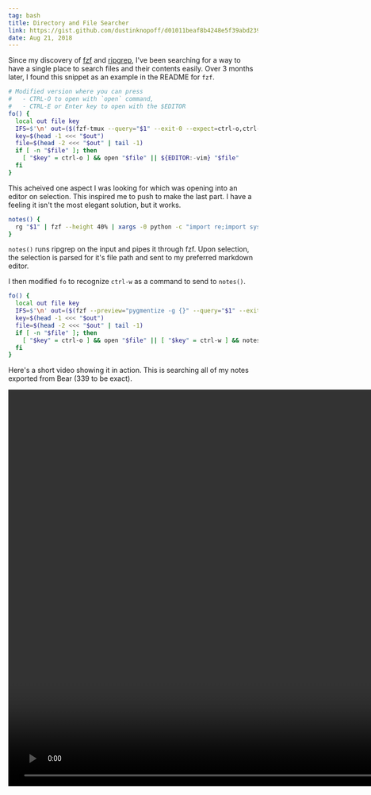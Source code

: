 ```yaml
---
tag: bash
title: Directory and File Searcher
link: https://gist.github.com/dustinknopoff/d01011beaf8b4248e5f39abd2396d040
date: Aug 21, 2018
---
```


Since my discovery of [fzf](https://github.com/junegunn/fzf) and [ripgrep](https://github.com/BurntSushi/ripgrep), I've been searching for a way to have a single place to search files and their contents easily. Over 3 months later, I found this snippet as an example in the README for `fzf`.

```bash
# Modified version where you can press
#   - CTRL-O to open with `open` command,
#   - CTRL-E or Enter key to open with the $EDITOR
fo() {
  local out file key
  IFS=$'\n' out=($(fzf-tmux --query="$1" --exit-0 --expect=ctrl-o,ctrl-e))
  key=$(head -1 <<< "$out")
  file=$(head -2 <<< "$out" | tail -1)
  if [ -n "$file" ]; then
    [ "$key" = ctrl-o ] && open "$file" || ${EDITOR:-vim} "$file"
  fi
}
```

This acheived one aspect I was looking for which was opening into an editor on selection. This inspired me to push to make the last part. I have a feeling it isn't the most elegant solution, but it works.

```bash
notes() {
  rg "$1" | fzf --height 40% | xargs -0 python -c "import re;import sys;arr=sys.argv;string=' '.join(arr);print(re.findall(r'(?<=-c ).*(?=:)',string)[0].replace(' ', '\ ').replace('&', '\&'))" | xargs -0 -I {} /bin/zsh -c "echo '$(pwd | sed -e 's/ /\\ /g')/{}'" | xargs -0 -I {} /bin/zsh -c 'macdown {}'
}
```

`notes()` runs ripgrep on the input and pipes it through fzf. Upon selection, the selection is parsed for it's file path and sent to my preferred markdown editor.

I then modified `fo` to recognize `ctrl-w` as a command to send to `notes()`.

```bash
fo() {
  local out file key
  IFS=$'\n' out=($(fzf --preview="pygmentize -g {}" --query="$1" --exit-0 --expect=ctrl-o,ctrl-e,ctrl-w,ctrl-m --bind '?:toggle-preview'))
  key=$(head -1 <<< "$out")
  file=$(head -2 <<< "$out" | tail -1)
  if [ -n "$file" ]; then
    [ "$key" = ctrl-o ] && open "$file" || [ "$key" = ctrl-w ] && notes "$1" || ${EDITOR:-code} "$file"
  fi
}
```

Here's a short video showing it in action. This is searching all of my notes exported from Bear (339 to be exact).

<video height="800" controls>
  <source src="http://res.cloudinary.com/dknopoff/video/upload/f_auto/v1534890712/fo.mov" type="video/mp4">
  Your browser does not support HTML5 video.
</video>
